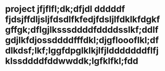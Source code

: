 # project jfjflfl;dk;dfjdl  dddddf  fjdsjffdljsljfdsdlfkfedjfdsljlfdklkfdgkfgffgk;dflgjlksssddddfddddsslkf;ddlfgdjlkfdjossddddfffdkl;djgfloooflkl;dfdlkdsf;lkf;lggfdpglklkjlfjldddddddflfjklssddddfddwwddk;lgfklfkl;fdd